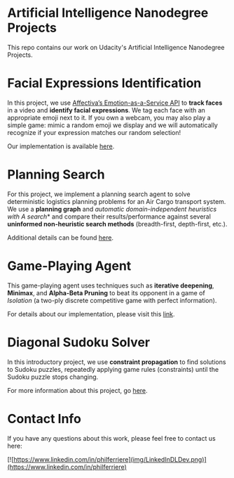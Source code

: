 Artificial Intelligence Nanodegree Projects
===========================================

This repo contains our work on Udacity's Artificial Intelligence Nanodegree Projects.

# Facial Expressions Identification

In this project, we use [Affectiva’s Emotion-as-a-Service API](https://developer.affectiva.com) to **track faces** in a video and **identify facial expressions**. We tag each face with an appropriate emoji next to it. If you own a webcam, you may also play a simple game: mimic a random emoji we display and we will automatically recognize if your expression matches our random selection!

Our implementation is available [here](./cv-mimic/README.md).

# Planning Search

For this project, we implement a planning search agent to solve deterministic logistics planning problems for an Air Cargo transport system. We use a **planning graph** and **automatic domain-independent heuristics with A* search** and compare their results/performance against several **uninformed non-heuristic search methods** (breadth-first, depth-first, etc.).

Additional details can be found [here](./planning/README.md).

# Game-Playing Agent

This game-playing agent uses techniques such as **iterative deepening**, **Minimax**, and **Alpha-Beta Pruning** to beat its opponent in a game of *Isolation* (a two-ply discrete competitive game with perfect information).

For details about our implementation, please visit this [link](./isolation/README.md).

# Diagonal Sudoku Solver

In this introductory project, we use **constraint propagation** to find solutions to Sudoku puzzles, repeatedly applying game rules (constraints) until the Sudoku puzzle stops changing.

For more information about this project, go [here](./sudoku/README.md).

# Contact Info

If you have any questions about this work, please feel free to contact us here:

[![https://www.linkedin.com/in/philferriere](img/LinkedInDLDev.png)](https://www.linkedin.com/in/philferriere)

